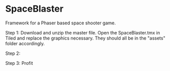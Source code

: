 # SpaceBlaster
Framework for a Phaser based space shooter game.

Step 1:
Download and unzip the master file. Open the SpaceBlaster.tmx in Tiled and replace the graphics necessary. They should all be in the "assets" folder accordingly.

Step 2:

Step 3:
Profit
